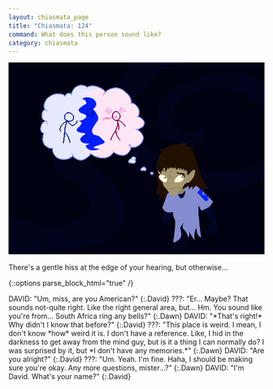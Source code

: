 ```yaml
---
layout: chiasmata_page
title: "Chiasmata: 124"
command: What does this person sound like?
category: chiasmata
---
```


![124](/chiasmata/images/narrative/123.png)

There's a gentle hiss at the edge of your hearing, but otherwise...

{::options parse_block_html="true" /}
<div class="dialogue">
DAVID: "Um, miss, are you American?" 
{:.David}
???: "Er... Maybe? That sounds not-quite right. Like the right general area, but... Hm. You sound like you're from... South Africa ring any bells?" 
{:.Dawn}
DAVID: "*That's right!* Why didn't I know that before?" 
{:.David}
???: "This place is weird. I mean, I don't know *how* weird it is. I don't have a reference. Like, I hid in the darkness to get away from the mind guy, but is it a thing I can normally do? I was surprised by it, but *I don't have any memories.*" 
{:.Dawn}
DAVID: "Are you alright?" 
{:.David}
???: "Um. Yeah. I'm fine. Haha, I should be making sure you're okay. Any more questions, mister...?" 
{:.Dawn}
DAVID: "I'm David. What's your name?" 
{:.David}
</div>